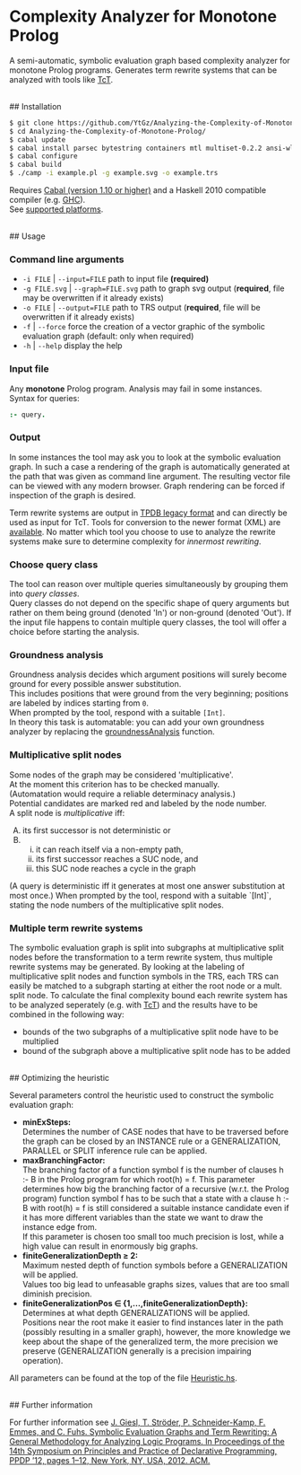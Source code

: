 # Complexity Analyzer for Monotone Prolog

A semi-automatic, symbolic evaluation graph based complexity analyzer for monotone Prolog programs. Generates term rewrite systems that can be analyzed with tools like [TcT](http://cl-informatik.uibk.ac.at/software/tct/).


<br>
## Installation

```bash
$ git clone https://github.com/YtGz/Analyzing-the-Complexity-of-Monotone-Prolog.git
$ cd Analyzing-the-Complexity-of-Monotone-Prolog/
$ cabal update
$ cabal install parsec bytestring containers mtl multiset-0.2.2 ansi-wl-pprint array union-find-array diagrams-svg diagrams-lib diagrams-contrib SVGFonts MissingH rosezipper monad-extras monad-supply lens
$ cabal configure
$ cabal build
$ ./camp -i example.pl -g example.svg -o example.trs
```
Requires [Cabal (version 1.10 or higher)](https://www.haskell.org/cabal/download.html) and a Haskell 2010 compatible compiler (e.g. [GHC](https://www.haskell.org/ghc/)).  
See [supported platforms](https://ghc.haskell.org/trac/ghc/wiki/Platforms).


<br>
## Usage


### Command line arguments

- `-i FILE` | `--input=FILE` path to input file **(required)**
- `-g FILE.svg` | `--graph=FILE.svg` path to graph svg output (**required**, file may be overwritten if it already exists)
- `-o FILE` | `--output=FILE` path to TRS output (**required**, file will be overwritten if it already exists)
- `-f` | `--force` force the creation of a vector graphic of the symbolic evaluation graph (default: only when required)
- `-h` | `--help` display the help


### Input file

Any **monotone** Prolog program. Analysis may fail in some instances.  
Syntax for queries:
```prolog
:- query.
```


### Output
In some instances the tool may ask you to look at the symbolic evaluation graph. In such a case a rendering of the graph is automatically generated at the path that was given as command line argument. The resulting vector file can be viewed with any modern browser. Graph rendering can be forced if inspection of the graph is desired.

Term rewrite systems are output in [TPDB legacy format](https://www.lri.fr/~marche/tpdb/format.html) and can directly be used as input for TcT. Tools for conversion to the newer format (XML) are [available](http://www.termination-portal.org/wiki/TPDB#Tools). No matter which tool you choose to use to analyze the rewrite systems make sure to determine complexity for *innermost rewriting*.


### Choose query class

The tool can reason over multiple queries simultaneously by grouping them into *query classes*.  
Query classes do not depend on the specific shape of query arguments but rather on them being ground (denoted 'In') or non-ground (denoted 'Out'). If the input file happens to contain multiple query classes, the tool will offer a choice before starting the analysis.


### Groundness analysis

Groundness analysis decides which argument positions will surely become ground for every possible answer substitution.  
This includes positions that were ground from the very beginning; positions are labeled by indices starting from `0`.  
When prompted by the tool, respond with a suitable `[Int]`.  
In theory this task is automatable: you can add your own groundness analyzer by replacing the [groundnessAnalysis](https://github.com/YtGz/Analyzing-the-Complexity-of-Monotone-Prolog/blob/f5e5d77af556c254ccc2f6893a269c15560a5d4b/src/SymbolicEvaluationGraphs/InferenceRules.hs#L254-L285) function.

### Multiplicative split nodes

Some nodes of the graph may be considered 'multiplicative'.  
At the moment this criterion has to be checked manually.  
(Automatation would require a reliable determinacy analysis.)  
Potential candidates are marked red and labeled by the node number.  
A split node is *multiplicative* iff:  
<ol type="A">
  <li>its first successor is not deterministic or</li>
  <li>
    <ol type="i">
      <li>it can reach itself via a non-empty path,</li>  
      <li>its first successor reaches a SUC node, and</li>  
      <li>this SUC node reaches a cycle in the graph</li>
    </ol>
  </li>
</ol>
(A query is deterministic iff it generates at most one answer substitution at most once.)  
When prompted by the tool, respond with a suitable `[Int]`, stating the node numbers of the multiplicative split nodes.


### Multiple term rewrite systems

The symbolic evaluation graph is split into subgraphs at multiplicative split nodes before the transformation to a term rewrite system, thus multiple rewrite systems may be generated. By looking at the labeling of multiplicative split nodes and function symbols in the TRS, each TRS can easily be matched to a subgraph starting at either the root node or a mult. split node. To calculate the final complexity bound each rewrite system has to be analyzed seperately (e.g. with [TcT](http://cl-informatik.uibk.ac.at/software/tct/)) and the results have to be combined in the following way:
- bounds of the two subgraphs of a multiplicative split node have to be multiplied
- bound of the subgraph above a multiplicative split node has to be added


<br>
## Optimizing the heuristic

Several parameters control the heuristic used to construct the symbolic evaluation graph:
- **minExSteps:**  
Determines the number of CASE nodes that have to be traversed before the graph can be closed by an INSTANCE rule or a GENERALIZATION, PARALLEL or SPLIT inference rule can be applied.
- **maxBranchingFactor:**  
The branching factor of a function symbol f is the number of clauses h :- B in the Prolog program for which root(h) = f. This parameter determines how big the branching factor of a recursive (w.r.t. the Prolog program) function symbol f has to be such that a state with a clause h :- B with root(h) = f is still considered a suitable instance candidate even if it has more different variables than the state we want to draw the instance edge from.  
If this parameter is chosen too small too much precision is lost, while a high value can result in enormously big graphs.
- **finiteGeneralizationDepth ≥ 2:**  
Maximum nested depth of function symbols before a GENERALIZATION will be applied.  
Values too big lead to unfeasable graphs sizes, values that are too small diminish precision.
- **finiteGeneralizationPos ∈ {1,...,finiteGeneralizationDepth}:**  
Determines at what depth GENERALIZATIONS will be applied.  
Positions near the root make it easier to find instances later in the path (possibly resulting in a smaller graph), however, the more knowledge we keep about the shape of the generalized term, the more precision we preserve (GENERALIZATION generally is a precision impairing operation).  

All parameters can be found at the top of the file [Heuristic.hs](src/SymbolicEvaluationGraphs/Heuristic.hs).


<br>
## Further information

For further information see [J. Giesl, T. Ströder, P. Schneider-Kamp, F. Emmes, and C. Fuhs. Symbolic Evaluation Graphs and Term Rewriting: A General Methodology for Analyzing Logic Programs. In Proceedings of the 14th Symposium on Principles and Practice of Declarative Programming, PPDP ’12, pages 1–12, New York, NY, USA, 2012. ACM.](http://verify.rwth-aachen.de/giesl/papers/PPDP12.pdf)

